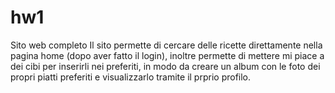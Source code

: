 # hw1
Sito web completo
Il sito permette di cercare delle ricette direttamente nella pagina home (dopo aver fatto il login), inoltre permette di mettere mi piace a dei cibi per inserirli nei preferiti, in modo da creare un album con le foto dei propri piatti preferiti e visualizzarlo tramite il prprio profilo.

